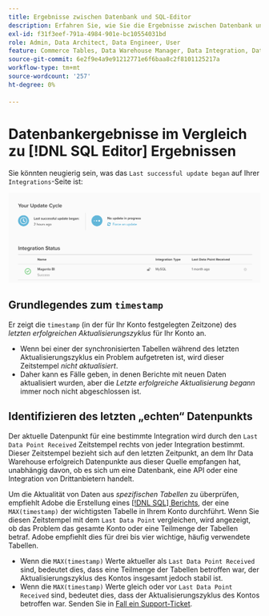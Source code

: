 ```yaml
---
title: Ergebnisse zwischen Datenbank und SQL-Editor
description: Erfahren Sie, wie Sie die Ergebnisse zwischen Datenbank und SQL-Editor verstehen.
exl-id: f31f3eef-791a-4984-901e-bc10554031bd
role: Admin, Data Architect, Data Engineer, User
feature: Commerce Tables, Data Warehouse Manager, Data Integration, Data Import/Export
source-git-commit: 6e2f9e4a9e91212771e6f6baa8c2f8101125217a
workflow-type: tm+mt
source-wordcount: '257'
ht-degree: 0%

---
```


# Datenbankergebnisse im Vergleich zu [!DNL SQL Editor] Ergebnissen

Sie könnten neugierig sein, was das `Last successful update began` auf Ihrer `Integrations`-Seite ist:

![Last_successful_update.png](../../../assets/Last_successful_update.png)

## Grundlegendes zum `timestamp`

Er zeigt die `timestamp` (in der für Ihr Konto festgelegten Zeitzone) des _letzten erfolgreichen Aktualisierungszyklus_ für Ihr Konto an.

- Wenn bei einer der synchronisierten Tabellen während des letzten Aktualisierungszyklus ein Problem aufgetreten ist, wird dieser Zeitstempel *nicht aktualisiert*.
- Daher kann es Fälle geben, in denen Berichte mit neuen Daten aktualisiert wurden, aber die *Letzte erfolgreiche Aktualisierung begann* immer noch nicht abgeschlossen ist.

## Identifizieren des letzten „echten“ Datenpunkts

Der aktuelle Datenpunkt für eine bestimmte Integration wird durch den `Last Data Point Received` Zeitstempel rechts von jeder Integration bestimmt. Dieser Zeitstempel bezieht sich auf den letzten Zeitpunkt, an dem Ihr Data Warehouse erfolgreich Datenpunkte aus dieser Quelle empfangen hat, unabhängig davon, ob es sich um eine Datenbank, eine API oder eine Integration von Drittanbietern handelt.

Um die Aktualität von Daten aus *spezifischen Tabellen* zu überprüfen, empfiehlt Adobe die Erstellung eines [[!DNL SQL] Berichts](../../dev-reports/sql-rpt-bldr.md), der eine `MAX(timestamp)` der wichtigsten Tabelle in Ihrem Konto durchführt. Wenn Sie diesen Zeitstempel mit dem `Last Data Point` vergleichen, wird angezeigt, ob das Problem das gesamte Konto oder eine Teilmenge der Tabellen betraf. Adobe empfiehlt dies für drei bis vier wichtige, häufig verwendete Tabellen.

- Wenn die `MAX(timestamp)` Werte aktueller als `Last Data Point Received` sind, bedeutet dies, dass eine Teilmenge der Tabellen betroffen war, der Aktualisierungszyklus des Kontos insgesamt jedoch stabil ist.
- Wenn die `MAX(timestamp)` Werte gleich oder vor `Last Data Point Received` sind, bedeutet dies, dass der Aktualisierungszyklus des Kontos betroffen war. Senden Sie in [ Fall ein Support-Ticket](https://experienceleague.adobe.com/docs/commerce-knowledge-base/kb/troubleshooting/miscellaneous/mbi-service-policies.html?lang=de).
